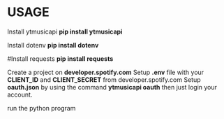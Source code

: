 # USAGE

Install ytmusicapi
**pip install ytmusicapi**

Install dotenv
**pip install dotenv**

#Install  requests
**pip install requests**

Create a project on **developer.spotify.com**
Setup **.env** file with your **CLIENT_ID** and **CLIENT_SECRET** from developer.spotify.com
Setup **oauth.json** by using the command **ytmusicapi oauth** then just login your account.

run the python program
